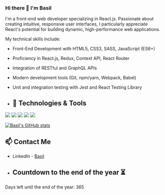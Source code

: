 ### Hi there 👋  I'm Basil

I'm a front-end web developer specializing in React.js. Passionate about creating intuitive, responsive user interfaces, I particularly appreciate React's potential for building dynamic, high-performance web applications.

My technical skills include:

- Front-End Development with HTML5, CSS3, SASS, JavaScript (ES6+)
- Proficiency in React.js, Redux, Context API, React Router
- Integration of RESTful and GraphQL APIs
- Modern development tools (Git, npm/yarn, Webpack, Babel)
- Unit and integration testing with Jest and React Testing Library

- ## 🔧 Technologies & Tools
![](https://img.shields.io/badge/HTML-239120?style=for-the-badge&logo=html5&logoColor=white)
![](https://img.shields.io/badge/JavaScript-F7DF1E?style=for-the-badge&logo=javascript&logoColor=black)
![](https://img.shields.io/badge/Sass-CC6699?style=for-the-badge&logo=sass&logoColor=white)
![](https://img.shields.io/badge/React-20232A?style=for-the-badge&logo=react&logoColor=61DAFB)
![](https://img.shields.io/badge/React_Router-CA4245?style=for-the-badge&logo=react-router&logoColor=white)

[![Basil's GitHub stats](https://github-readme-stats.vercel.app/api?username=BasilGaudion)](https://github.com/anuraghazra/github-readme-stats)

## 📫 Contact Me
- LinkedIn - [Basil]([https://linkedin.com/in/johnsmith](https://www.linkedin.com/in/basil-gaudion/))

- ## Countdown to the end of the year ⏳

Days left until the end of the year: 365



<!--
**BasilGaudion/BasilGaudion** is a ✨ _special_ ✨ repository because its `README.md` (this file) appears on your GitHub profile.

Here are some ideas to get you started:

- 🔭 I’m currently working on ...
- 🌱 I’m currently learning ...
- 👯 I’m looking to collaborate on ...
- 🤔 I’m looking for help with ...
- 💬 Ask me about ...
- 📫 How to reach me: ...
- 😄 Pronouns: ...
- ⚡ Fun fact: ...
-->
